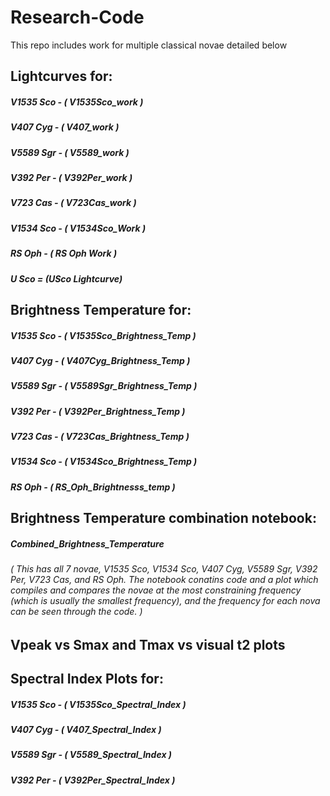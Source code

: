 # Research-Code

This repo includes work for multiple classical novae detailed below


## Lightcurves for:

##### V1535 Sco - ( V1535Sco_work )
##### V407 Cyg - ( V407_work )
##### V5589 Sgr - ( V5589_work )
##### V392 Per - ( V392Per_work )
##### V723 Cas - ( V723Cas_work )
##### V1534 Sco - ( V1534Sco_Work )
##### RS Oph - ( RS Oph Work )
##### U Sco = (USco Lightcurve)


## Brightness Temperature for:

##### V1535 Sco - ( V1535Sco_Brightness_Temp )
##### V407 Cyg - ( V407Cyg_Brightness_Temp )
##### V5589 Sgr - ( V5589Sgr_Brightness_Temp )
##### V392 Per - ( V392Per_Brightness_Temp )
##### V723 Cas - ( V723Cas_Brightness_Temp )
##### V1534 Sco - ( V1534Sco_Brightness_Temp )
##### RS Oph - ( RS_Oph_Brightnesss_temp )


## Brightness Temperature combination notebook:
##### Combined_Brightness_Temperature
###### ( This has all 7 novae, V1535 Sco, V1534 Sco, V407 Cyg, V5589 Sgr, V392 Per, V723 Cas, and RS Oph. The notebook conatins code and a plot which compiles and compares the novae at the most constraining frequency (which is usually the smallest frequency), and the frequency for each nova can be seen through the code. )


## Vpeak vs Smax and Tmax vs visual t2 plots


## Spectral Index Plots for:

##### V1535 Sco - ( V1535Sco_Spectral_Index )
##### V407 Cyg - ( V407_Spectral_Index )
##### V5589 Sgr - ( V5589_Spectral_Index )
##### V392 Per - ( V392Per_Spectral_Index )
